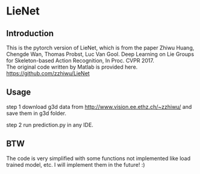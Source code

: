 # LieNet
## Introduction
This is the pytorch version of LieNet, which is from the paper Zhiwu Huang, Chengde Wan, Thomas Probst, Luc Van Gool. Deep Learning on Lie Groups for Skeleton-based Action Recognition, In Proc. CVPR 2017.  
The original code written by Matlab is provided here. https://github.com/zzhiwu/LieNet
## Usage
step 1 download g3d data from http://www.vision.ee.ethz.ch/~zzhiwu/ and save them in g3d folder.

step 2 run prediction.py in any IDE.
## BTW
The code is very simplified with some functions not implemented like load trained model, etc. I will implement them in the future! :)
